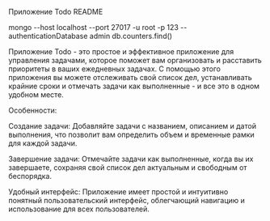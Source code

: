 Приложение Todo README

mongo --host localhost --port 27017 -u root -p 123 --authenticationDatabase admin
db.counters.find()

Приложение Todo - это простое и эффективное приложение для управления задачами,
которое поможет вам организовать и расставить приоритеты в ваших ежедневных задачах.
С помощью этого приложения вы можете отслеживать свой список дел,
устанавливать крайние сроки и отмечать задачи как выполненные - и все это в одном удобном месте.

Особенности:

Создание задачи: Добавляйте задачи с названием, описанием и датой выполнения,
что позволит вам определить объем и временные рамки для каждой задачи.

Завершение задачи: Отмечайте задачи как выполненные, когда вы их завершаете,
сохраняя свой список дел актуальным и свободным от беспорядка.

Удобный интерфейс: Приложение имеет простой и интуитивно понятный пользовательский интерфейс,
облегчающий навигацию и использование для всех пользователей.
